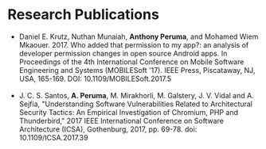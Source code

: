# Research Publications

<ul>
<li>
Daniel E. Krutz, Nuthan Munaiah, <b>Anthony Peruma</b>, and Mohamed Wiem Mkaouer. 2017. Who added that permission to my app?: an analysis of developer permission changes in open source Android apps. In Proceedings of the 4th International Conference on Mobile Software Engineering and Systems (MOBILESoft '17). IEEE Press, Piscataway, NJ, USA, 165-169. DOI: 10.1109/MOBILESoft.2017.5
</li>
<br>
<li>
J. C. S. Santos, <b>A. Peruma</b>, M. Mirakhorli, M. Galstery, J. V. Vidal and A. Sejfia, "Understanding Software Vulnerabilities Related to Architectural Security Tactics: An Empirical Investigation of Chromium, PHP and Thunderbird," 2017 IEEE International Conference on Software Architecture (ICSA), Gothenburg, 2017, pp. 69-78.
doi: 10.1109/ICSA.2017.39
</li>
</ul>


